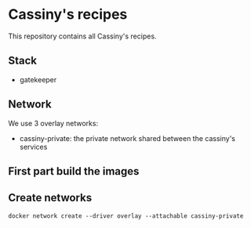 # Cassiny's recipes

This repository contains all Cassiny's recipes.

## Stack

* gatekeeper

## Network

We use 3 overlay networks:

* cassiny-private: the private network shared between the cassiny's services

## First part build the images

## Create networks

```
docker network create --driver overlay --attachable cassiny-private
```
